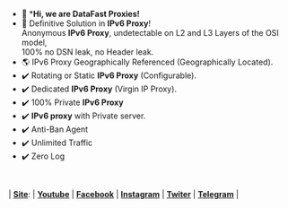 - 👋 ***Hi, we are DataFast Proxies!**
- :signal_strength: Definitive Solution in **IPv6 Proxy**!
  <br/>Anonymous **IPv6 Proxy**, undetectable on L2 and L3 Layers of the OSI model, </br>100% no DSN leak, no Header leak.
- :earth_americas: IPv6 Proxy Geographically Referenced (Geographically Located).
- :heavy_check_mark: Rotating or Static **IPv6 Proxy** (Configurable).
- :heavy_check_mark: Dedicated **IPv6 Proxy** (Virgin IP Proxy).
- :heavy_check_mark: 100% Private **IPv6 Proxy**
- :heavy_check_mark: **IPv6 proxy** with Private server.
- :heavy_check_mark: Anti-Ban Agent
- :heavy_check_mark: Unlimited Traffic
- :heavy_check_mark: Zero Log
</br>


|  **[Site](https://datafastproxies.com/ "Site")**: | [**Youtube**](https://www.youtube.com/channel/UCC4zMZ3VxpmllRr4yPhEI2A "Youtube") | **[Facebook](https://www.facebook.com/datafastproxies "Facebook")**  |  **[Instagram](https://www.instagram.com/datafastproxies/ "Instagram")** |  **[Twiter](https://twitter.com/datafastproxies "Twiter")** |  **[Telegram](https://t.me/DataFastProxies "Telegram")** |


<!---
DataFastProxies/DataFastProxies is a ✨ special ✨ repository because its `README.md` (this file) appears on your GitHub profile.
You can click the Preview link to take a look at your changes.
--->
